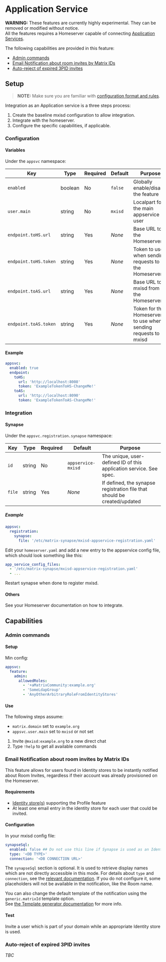# Application Service
**WARNING:** These features are currently highly experimental. They can be removed or modified without notice.  
All the features requires a Homeserver capable of connecting [Application Services](https://matrix.org/docs/spec/application_service/r0.1.0.html).

The following capabilities are provided in this feature:
- [Admin commands](#admin-commands)
- [Email Notification about room invites by Matrix IDs](#email-notification-about-room-invites-by-matrix-ids)
- [Auto-reject of expired 3PID invites](#auto-reject-of-expired-3pid-invites)

## Setup
> **NOTE:** Make sure you are familiar with [configuration format and rules](../../configure.md).

Integration as an Application service is a three steps process:
1. Create the baseline mxisd configuration to allow integration.
2. Integrate with the homeserver.
3. Configure the specific capabilities, if applicable.

### Configuration
#### Variables
Under the `appsvc` namespace:

| Key                   | Type    | Required | Default | Purpose                                                        |
|-----------------------|---------|----------|---------|----------------------------------------------------------------|
| `enabled`             | boolean | No       | `false` | Globally enable/disable the feature                            |
| `user.main`           | string  | No       | `mxisd` | Localpart for the main appservice user                         |
| `endpoint.toHS.url`   | string  | Yes      | *None*  | Base URL to the Homeserver                                     |
| `endpoint.toHS.token` | string  | Yes      | *None*  | Token to use when sending requests to the Homeserver           |
| `endpoint.toAS.url`   | string  | Yes      | *None*  | Base URL to mxisd from the Homeserver                          |
| `endpoint.toAS.token` | string  | Yes      | *None*  | Token for the Homeserver to use when sending requests to mxisd |

#### Example
```yaml
appsvc:
  enabled: true
  endpoint:
    toHS:
      url: 'http://localhost:8008'
      token: 'ExampleTokenToHS-ChangeMe!'
    toAS:
      url: 'http://localhost:8090'
      token: 'ExampleTokenToAS-ChangeMe!'
```
### Integration
#### Synapse
Under the `appsvc.registration.synapse` namespace:

| Key    | Type   | Required | Default            | Purpose                                                                  |
|--------|--------|----------|--------------------|--------------------------------------------------------------------------|
| `id`   | string | No       | `appservice-mxisd` | The unique, user-defined ID of this application service. See spec.       |
| `file` | string | Yes      | *None*             | If defined, the synapse registration file that should be created/updated |

##### Example 
```yaml
appsvc:
  registration:
    synapse:
      file: '/etc/matrix-synapse/mxisd-appservice-registration.yaml'
```

Edit your `homeserver.yaml` and add a new entry to the appservice config file, which should look something like this:
```yaml
app_service_config_files:
  - '/etc/matrix-synapse/mxisd-appservice-registration.yaml'
  - ...
```

Restart synapse when done to register mxisd.

#### Others
See your Homeserver documentation on how to integrate.

## Capabilities
### Admin commands
#### Setup
Min config:
```yaml
appsvc:
  feature:
    admin:
      allowedRoles:
        - '+aMatrixCommunity:example.org'
        - 'SomeLdapGroup'
        - 'AnyOtherArbitraryRoleFromIdentityStores'
```

#### Use
The following steps assume:
- `matrix.domain` set to `example.org`
- `appsvc.user.main` set to `mxisd` or not set

1. Invite `@mxisd:example.org` to a new direct chat
2. Type `!help` to get all available commands

### Email Notification about room invites by Matrix IDs
This feature allows for users found in Identity stores to be instantly notified about Room Invites, regardless if their
account was already provisioned on the Homeserver.

#### Requirements
- [Identity store(s)](../../stores/README.md) supporting the Profile feature
- At least one email entry in the identity store for each user that could be invited.

#### Configuration
In your mxisd config file:
```yaml
synapseSql:
  enabled: false ## Do not use this line if Synapse is used as an Identity Store
  type: '<DB TYPE>'
  connection: '<DB CONNECTION URL>'
```

The `synapseSql` section is optional. It is used to retrieve display names which are not directly accessible in this mode.
For details about `type` and `connection`, see the [relevant documentation](../../stores/synapse.md).
If you do not configure it, some placeholders will not be available in the notification, like the Room name.

You can also change the default template of the notification using the `generic.matrixId` template option.  
See [the Template generator documentation](../../threepids/notification/template-generator.md) for more info.

#### Test
Invite a user which is part of your domain while an appropriate Identity store is used.

### Auto-reject of expired 3PID invites
*TBC*

